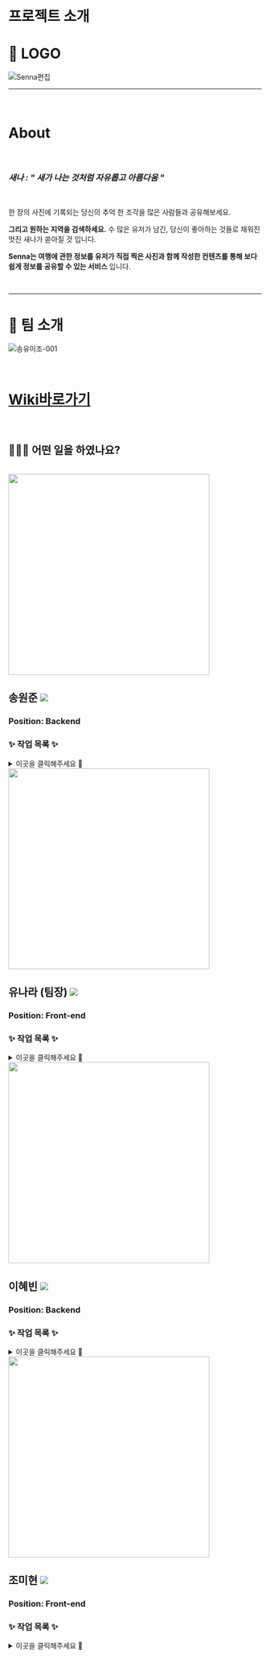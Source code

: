 # 프로젝트 소개

# 💙 LOGO

![Senna편집](https://user-images.githubusercontent.com/60214107/123025723-00a34080-d416-11eb-97b3-89a10ffc4618.png)


***

<br>

# About 

<br>


### _새나 : " 새가 나는 것처럼 자유롭고 아름다움 "_   

<br>

한 장의 사진에 기록되는 당신의 추억 한 조각을 많은 사람들과 공유해보세요.
 
**그리고 원하는 지역을 검색하세요.** 수 많은 유저가 남긴, 당신이 좋아하는 것들로 채워진 멋진 새나가 쏟아질 것 입니다. 
 
**Senna는 여행에 관한 정보를 유저가 직접 찍은 사진과 함께 작성한 컨텐츠를 통해 보다 쉽게 정보를 공유할 수 있는 서비스** 입니다.



<br>
<hr>


# 🐣 팀 소개 


![송유이조-001](https://user-images.githubusercontent.com/78632904/121001632-737dac00-c7c6-11eb-809e-bf16ef783799.png)


<br>

# [Wiki바로가기](https://github.com/codestates/Senna-client/wiki)

<br>

## 💁🏻‍♀️ 어떤 일을 하였나요?



<br>

<img src = https://user-images.githubusercontent.com/78632904/122373637-9bc29300-cf9c-11eb-94a9-d2866cd28757.jpg width="400px" >

## 송원준 <a href="https://github.com/zdtfcx/" target="_blank"><img src="https://img.shields.io/badge/Github-181717?style=flat-square&logo=Github&logoColor=white"/></a>
  
### Position: Backend

 ### ✨ 작업 목록 ✨


<details>
<summary>이곳을 클릭해주세요 🍉</summary>
<div markdown="1">       

MongoDB 구축

API작성(개별): /login, /logout, /signup, /info, /withdrawal, /refreshtokenrequest

API작성(공통): /delete, 소셜 /login

AWS 배포(공통) (EC2, S3, RDS, Route53)

</div>
</details>



<img src = https://user-images.githubusercontent.com/78632904/122373465-7897e380-cf9c-11eb-8e0b-12e21a5253a4.jpg width="400px">

## 유나라 (팀장) <a href="https://github.com/narayoo" target="_blank"><img src="https://img.shields.io/badge/Github-181717?style=flat-square&logo=Github&logoColor=white"/></a>

### Position: Front-end    

 ### ✨ 작업 목록 ✨

  
<details>
<summary>이곳을 클릭해주세요 🍉</summary>
<div markdown="1">       

💄 MarkUp : ( mainSlider, searchPage, MyPage ).  
💖 기능 구현 :    
 - (공통)User likeButton.    
 - (공통)Search.  
 - (공통) User UpdateProfile. 
 - User refreshToken request.  
 - User withdrawal.  
 - Mypage Logout.  
 - Kakao Social User Features (login(공통), logout(공통), withdrawal, favorite, addContents, ProfileUpdate , DeleteContents & Favorite, UpdateFavorite & contents ).   
 - All user Kakao Share (API). 
 - Add Google Map Place  (API).    
 - Created Responsive Web (main Slider) and  Main design

</div>
</details>



<img src = https://user-images.githubusercontent.com/78632904/122377998-894a5880-cfa0-11eb-9862-8c4ad85a62fc.jpg width="400px">

## 이혜빈 <a href="https://github.com/bining93" target="_blank"><img src="https://img.shields.io/badge/Github-181717?style=flat-square&logo=Github&logoColor=white"/></a>

### Position: Backend

 ### ✨ 작업 목록 ✨


<details>
<summary>이곳을 클릭해주세요 🍉</summary>
<div markdown="1">       

MongoDB 구축

API작성(개별): /login, /logout, /signup, /info, /withdrawal, /refreshtokenrequest

API작성(공통): /delete, 소셜 /login

AWS 배포(공통) (EC2, S3, RDS, Route53)

</div>
</details>


<img src =https://user-images.githubusercontent.com/78632904/122380899-4e95ef80-cfa3-11eb-8a0b-fa73493c4a3a.jpg width="400px">

## 조미현 <a href="https://github.com/hold1593" target="_blank"><img src="https://img.shields.io/badge/Github-181717?style=flat-square&logo=Github&logoColor=white"/></a>

      
### Position: Front-end 

 ### ✨ 작업 목록 ✨


<details>
<summary>이곳을 클릭해주세요 🍉</summary>
<div markdown="1">       

작업 목록 (개별): Main page[Album_Grid, Nav, ContentModal, LoginModal],SignUp, AddComponent page, SearchBar[material_ui], InfiniteScroll, Mypage[MyContentModal, MyFavoriteModal, ContentsCarousel], 전반 Markup


작업 목록 (공통): ProfileUpdate page, Mypage, Search, KakaoLogin


</div>
</details>



<br>

